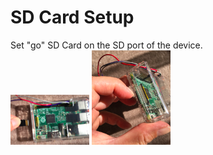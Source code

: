 # SD Card Setup

Set "go" SD Card on the SD port of the device.  
<img src="pic/ss.2017-10-30 12.44.36.png" width="25%">
<img src="pic/ss.2017-10-30 12.44.45.png" width="25%">
